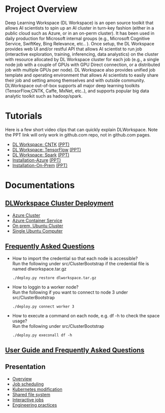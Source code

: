 # [](#header-1)Project Overview

Deep Learning Workspace (DL Workspace) is an open source toolkit that allows AI scientists to spin up an AI cluster in turn-key fashion (either in a public cloud such as Azure, or in an on-perm cluster). It has been used in daily production for Microsoft internal groups (e.g., Microsoft Cognitive Service, SwiftKey, Bing Relevance, etc.. ).
Once setup, the DL Workspace provides web UI and/or restful API that allows AI scientist to run job (interactive exploration, training, inferencing, data analystics)
on the cluster with resource allocated by DL Workspace cluster for each job (e.g., a single node job with a couple of GPUs with GPU Direct connection, or a distributed job with multiple GPUs per node). DL Workspace also provides
unified job template and operating environment that allows AI scientists to easily share their job and setting among themselves and with outside community. DLWorkspace out-of-box supports all major deep learning toolkits (TensorFlow,CNTK, Caffe, MxNet, etc..), and supports popular big data analytic toolkit such as hadoop/spark. 

# [](#header-2)Tutorials

Here is a few short video clips that can quickly explain DLWorkspace. Note the PPT link will only work in github.com repo, not in github.com pages. 

* [DL Workspace: CNTK](https://youtu.be/3O0uwUwPRho) [(PPT)](Presentation/Video/Running-CNTK.pptx)
* [DL Workspace: TensorFlow](https://youtu.be/Xa7exVurUmE) [(PPT)](Presentation/Video/Running-TensorFlow.pptx)
* [DL Workspace: Spark](https://youtu.be/9kV9_w-eQYY) [(PPT)](Presentation/Video/Running-Spark.pptx)
* [Installation-Azure](https://youtu.be/inDcl85-TRw) [(PPT)](Presentation/Video/Installation-Azure.pptx)
* [Installation-On-Prem](https://youtu.be/T_00DrSxl70) [(PPT)](Presentation/Video/Installation-On-Prem.pptx)

# [](#header-3)Documentations

## [DLWorkspace Cluster Deployment](deployment/Readme.md)

* [Azure Cluster](deployment/Azure/Readme.md) 
* [Azure Container Service](deployment/ACS/Readme.md)
* [On prem, Ubuntu Cluster](deployment/On-Prem/Ubuntu.md)
* [Single Ubuntu Computer](deployment/On-Prem/SingleUbuntu.md)

## [Frequently Asked Questions](KnownIssues/Readme.md)
* How to import the credential so that each node is accessible? <br/>
  Run the following under src/ClusterBootstrap if the credential file is named dlworkspace.tar.gz
  ```shell=
  ./deploy.py restore dlworkspace.tar.gz
  ```
* How to loggin to a worker node? <br/>
  Run the following if you want to connect to node 3 under src/ClusterBootstrap
  ```shell=
  ./deploy.py connect worker 3
  ```
* How to execute a command on each node, e.g. df -h to check the space usage? <br/>
  Run the following under src/ClusterBootstrap
  ```shell=
  ./deploy.py execonall df -h
  ```

## [User Guide and Frequently Asked Questions](Users/Readme.md)

## Presentation

* [Overview](Presentation/1707/DL_Workspace_Overall.pptx)
* [Job scheduling](Presentation/1707/job_scheduling_runtime.pptx)
* [Kubernetes modification](Presentation/1707/Kubernetes_Modifications.pptx)
* [Shared file system](Presentation/1707/DL_Workspace_Cluster_Deployment_GlusterFS.pptx)
* [Interactive jobs](Presentation/1707/interactive_job.pptx)
* [Engineering practices](Presentation/1707/DL_Workspace_Engineering_Practices.pptx)








